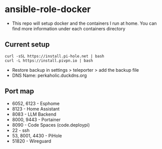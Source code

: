 # ansible-role-docker
+ This repo will setup docker and the containers I run at home. You can find more information under each containers directory

## Current setup
```
curl -sSL https://install.pi-hole.net | bash
curl -L https://install.pivpn.io | bash
```
+ Restore backup in settings > teleporter > add the backup file
+ DNS Name: perkaholic.duckdns.org

## Port map
+ 6052, 6123 - Esphome
+ 8123 - Home Assistant
+ 8083 - LLM Backend
+ 8000, 9443 - Portainer
+ 8090 - Code Spaces (code.deploypi)
+ 22 - ssh
+ 53, 8001, 4430 - PiHole
+ 51820 - Wireguard
